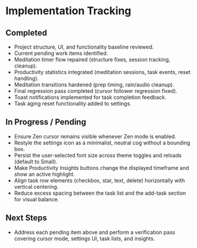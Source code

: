# Implementation Tracking

## Completed
- Project structure, UI, and functionality baseline reviewed.
- Current pending work items identified.
- Meditation timer flow repaired (structure fixes, session tracking, cleanup).
- Productivity statistics integrated (meditation sessions, task events, reset handling).
- Meditation transitions hardened (prep timing, rain/audio cleanup).
- Final regression pass completed (cursor follower regression fixed).
- Toast notifications implemented for task completion feedback.
- Task aging reset functionality added to settings.

## In Progress / Pending
- Ensure Zen cursor remains visible whenever Zen mode is enabled.
- Restyle the settings icon as a minimalist, neutral cog without a bounding box.
- Persist the user-selected font size across theme toggles and reloads (default to Small).
- Make Productivity Insights buttons change the displayed timeframe and show an active highlight.
- Align task row elements (checkbox, star, text, delete) horizontally with vertical centering.
- Reduce excess spacing between the task list and the add-task section for visual balance.

## Next Steps
- Address each pending item above and perform a verification pass covering cursor mode, settings UI, task lists, and insights.
